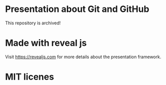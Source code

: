 # Presentation about Git and GitHub
This repository is archived!

# Made with reveal js
Visit https://revealjs.com for more details about the presentation framework.

# MIT licenes 
